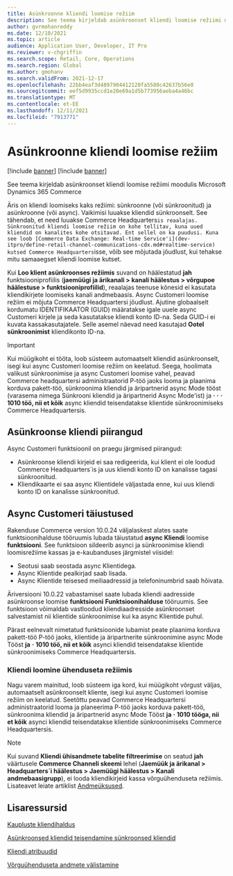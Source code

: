 ```yaml
---
title: Asünkroonne kliendi loomise režiim
description: See teema kirjeldab asünkroonset kliendi loomise režiimi moodulis Microsoft Dynamics 365 Commerce
author: gvrmohanreddy
ms.date: 12/10/2021
ms.topic: article
audience: Application User, Developer, IT Pro
ms.reviewer: v-chgriffin
ms.search.scope: Retail, Core, Operations
ms.search.region: Global
ms.author: gmohanv
ms.search.validFrom: 2021-12-17
ms.openlocfilehash: 22bb4eaf3d4897904412120fa5580c42637b56e0
ms.sourcegitcommit: eef5d9935ccd1e20e69a1d5b773956aeba4a46bc
ms.translationtype: MT
ms.contentlocale: et-EE
ms.lasthandoff: 12/11/2021
ms.locfileid: "7913771"
---
```

# <a name="asynchronous-customer-creation-mode"></a>Asünkroonne kliendi loomise režiim

[!include [banner](includes/banner.md)]
[!include [banner](includes/preview-banner.md)]

See teema kirjeldab asünkroonset kliendi loomise režiimi moodulis Microsoft Dynamics 365 Commerce

Äris on kliendi loomiseks kaks režiimi: sünkroonne (või sünkroonitud) ja asünkroonne (või async). Vaikimisi luuakse kliendid sünkroonselt. See tähendab, et need luuakse Commerce Headquarters`is reaalajas. Sünkroonitud kliendi loomise režiim on kohe tellitav, kuna uued kliendid on kanalites kohe otsitavad. Ent sellel on ka puudusi. Kuna see loob [Commerce Data Exchange: Real-time Service'i](dev-itpro/define-retail-channel-communications-cdx.md#realtime-service) kutsed Commerce Headquarters`isse, võib see mõjutada jõudlust, kui tehakse mitu samaaegset kliendi loomise kutset.

Kui **Loo klient asünkroonses režiimis** suvand on häälestatud **jah** funktsiooniprofiilis (**jaemüügi ja ärikanali \> kanali häälestus \> võrgupoe häälestuse \> funktsiooniprofiilid**), reaalajas teenuse kõnesid ei kasutata kliendikirjete loomiseks kanali andmebaasis. Async Customeri loomise režiim ei mõjuta Commerce Headquartersi jõudlust. Ajutine globaalselt kordumatu IDENTIFIKAATOR (GUID) määratakse igale uuele async Customeri kirjele ja seda kasutatakse kliendi konto ID-na. Seda GUID-i ei kuvata kassakasutajatele. Selle asemel näevad need kasutajad **Ootel sünkroonimist** kliendikonto ID-na.

> [!IMPORTANT]
> Kui müügikoht ei tööta, loob süsteem automaatselt kliendid asünkroonselt, isegi kui async Customeri loomise režiim on keelatud. Seega, hoolimata valikust sünkroonimise ja async Customeri loomise vahel, peavad Commerce headquartersi administraatorid P-töö jaoks looma ja plaanima korduva pakett-töö, sünkroonima kliendid ja äripartnerid async Mode tööst (varasema nimega Sünkrooni kliendid ja äripartnerid Async Mode'ist) ja **·** **·** **·** **1010 töö, nii et kõik** async kliendid teisendatakse klientide sünkroonimiseks Commerce Headquartersis.

## <a name="async-customer-limitations"></a>Asünkroonse kliendi piirangud

Async Customeri funktsioonil on praegu järgmised piirangud:

- Asünkroonse kliendi kirjeid ei saa redigeerida, kui klient ei ole loodud Commerce Headquarters`is ja uus kliendi konto ID on kanalisse tagasi sünkroonitud.
- Kliendikaarte ei saa async Klientidele väljastada enne, kui uus kliendi konto ID on kanalisse sünkroonitud.

## <a name="async-customer-enhancements"></a>Async Customeri täiustused

Rakenduse Commerce version 10.0.24 väljalaskest alates saate funktsioonihalduse tööruumis lubada täiustatud **async Kliendi** loomise **funktsiooni**. See funktsioon sildeerib asynci ja sünkroonimise kliendi loomisrežiime kassas ja e-kaubanduses järgmistel viisidel:

- Seotusi saab seostada async Klientidega.
- Async Klientide pealkirjad saab lisada.
- Async Klientide teisesed meiliaadressid ja telefoninumbrid saab hõivata.

Äriversiooni 10.0.22 vabastamisel saate lubada kliendi aadresside asünkroonse loomise **funktsiooni** **Funktsioonihalduse** tööruumis. See funktsioon võimaldab vastloodud kliendiaadresside asünkroonset salvestamist nii klientide sünkroonimise kui ka async Klientide puhul.

Pärast eelnevalt nimetatud funktsioonide lubamist peate plaanima korduva pakett-töö P-töö jaoks, klientide ja äripartnerite sünkroonimine async Mode Tööst **ja** **·** **1010 töö, nii et kõik** asynci kliendid teisendatakse klientide sünkroonimiseks Commerce Headquartersis.

### <a name="customer-creation-in-pos-offline-mode"></a>Kliendi loomine ühenduseta režiimis

Nagu varem mainitud, loob süsteem iga kord, kui müügikoht võrgust väljas, automaatselt asünkroonselt kliente, isegi kui async Customeri loomise režiim on keelatud. Seetõttu peavad Commerce Headquartersi administraatorid looma ja planeerima P-töö jaoks korduva pakett-töö, sünkroonima kliendid ja äripartnerid async Mode Tööst **ja** **·** **1010 tööga, nii et kõik** asynci kliendid teisendatakse klientide sünkroonimiseks Commerce Headquartersis.

> [!NOTE]
> Kui suvand **Kliendi ühisandmete tabelite filtreerimise** on seatud **jah** väärtusele **Commerce Channeli skeemi** lehel (**Jaemüük ja ärikanal \> Headquarters`i häälestus \> Jaemüügi häälestus \> Kanali andmebaasigrupp**), ei looda kliendikirjeid kassa võrguühenduseta režiimis. Lisateavet leiate artiklist [Andmeüksused](dev-itpro/implementation-considerations-cdx.md#offline-data-exclusion).

## <a name="additional-resources"></a>Lisaressursid

[Kaupluste kliendihaldus](customer-mgmt-stores.md)

[Asünkroonsed kliendid teisendamine sünkroonsed kliendid](convert-async-to-sync.md)

[Kliendi atribuudid](dev-itpro/customer-attributes.md)

[Võrguühenduseta andmete välistamine](dev-itpro/implementation-considerations-cdx.md#offline-data-exclusion)
